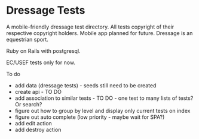 # Dressage Tests

A mobile-friendly dressage test directory. All tests copyright of their respective copyright holders.
Mobile app planned for future. Dressage is an equestrian sport.

Ruby on Rails with postgresql.

EC/USEF tests only for now.

To do

- add data (dressage tests) - seeds still need to be created
- create api - TO DO
- add association to similar tests  - TO DO - one test to many lists of tests? Or search?
- figure out how to group by level and display only current tests on index
- figure out auto complete (low priority - maybe wait for SPA?)
- add edit action
- add destroy action 
